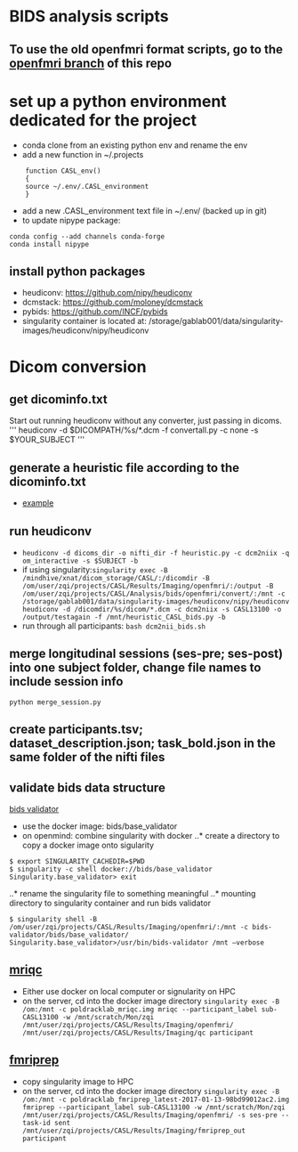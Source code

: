 # BIDS analysis scripts

## To use the old openfmri format scripts, go to the [openfmri branch](https://github.com/gablab/openfmri/tree/openfmri) of this repo

# set up a python environment dedicated for the project
* conda clone from an existing python env and rename the env
* add a new function in ~/.projects
```
    function CASL_env()
    {
    source ~/.env/.CASL_environment
    }
```
* add a new .CASL_environment text file in ~/.env/ (backed up in git)
* to update nipype package: 
```
conda config --add channels conda-forge
conda install nipype
```

## install python packages
* heudiconv: https://github.com/nipy/heudiconv
* dcmstack: https://github.com/moloney/dcmstack
* pybids: https://github.com/INCF/pybids
* singularity container is located at: /storage/gablab001/data/singularity-images/heudiconv/nipy/heudiconv

# Dicom conversion
## get dicominfo.txt 
Start out running heudiconv without any converter, just passing in dicoms.
'''
heudiconv -d $DICOMPATH/%s/*.dcm -f convertall.py -c none -s $YOUR_SUBJECT
'''
## generate a heuristic file according to the dicominfo.txt
* [example]( https://github.com/nipy/heudiconv/blob/master/heuristics/cmrr_heuristic.py)

## run heudiconv
* ```heudiconv -d dicoms_dir -o nifti_dir -f heuristic.py -c dcm2niix -q om_interactive -s $SUBJECT -b```
* if using singularity:```singularity exec -B /mindhive/xnat/dicom_storage/CASL/:/dicomdir -B /om/user/zqi/projects/CASL/Results/Imaging/openfmri/:/output -B /om/user/zqi/projects/CASL/Analysis/bids/openfmri/convert/:/mnt -c /storage/gablab001/data/singularity-images/heudiconv/nipy/heudiconv heudiconv -d /dicomdir/%s/dicom/*.dcm -c dcm2niix -s CASL13100 -o /output/testagain -f /mnt/heuristic_CASL_bids.py -b```
* run through all participants: ```bash dcm2nii_bids.sh```

## merge longitudinal sessions (ses-pre; ses-post) into one subject folder, change file names to include session info
```
python merge_session.py
```

## create participants.tsv; dataset_description.json; task_bold.json in the same folder of the nifti files

## validate bids data structure
[bids validator](https://github.com/INCF/bids-validator)
* use the docker image: bids/base_validator
* on openmind: combine singularity with docker
..* create a directory to copy a docker image onto sigularity
```
$ export SINGULARITY_CACHEDIR=$PWD
$ singularity -c shell docker://bids/base_validator
Singularity.base_validator> exit
```
..* rename the singularity file to something meaningful
..* mounting directory to singularity container and run bids validator
```
$ singularity shell -B /om/user/zqi/projects/CASL/Results/Imaging/openfmri/:/mnt -c bids-validator/bids/base_validator/
Singularity.base_validator>/usr/bin/bids-validator /mnt —verbose
```
## [mriqc](http://mriqc.readthedocs.io/en/latest/)
* Either use docker on local computer or signularity on HPC
* on the server, cd into the docker image directory
```singularity exec -B /om:/mnt -c poldracklab_mriqc.img mriqc --participant_label sub-CASL13100 -w /mnt/scratch/Mon/zqi /mnt/user/zqi/projects/CASL/Results/Imaging/openfmri/ /mnt/user/zqi/projects/CASL/Results/Imaging/qc participant```

## [fmriprep](http://fmriprep.readthedocs.io/en/stable/installation.html)
* copy singularity image to HPC
* on the server, cd into the docker image directory
```singularity exec -B /om:/mnt -c poldracklab_fmriprep_latest-2017-01-13-98bd99012ac2.img fmriprep --participant_label sub-CASL13100 -w /mnt/scratch/Mon/zqi /mnt/user/zqi/projects/CASL/Results/Imaging/openfmri/ -s ses-pre --task-id sent /mnt/user/zqi/projects/CASL/Results/Imaging/fmriprep_out participant```

